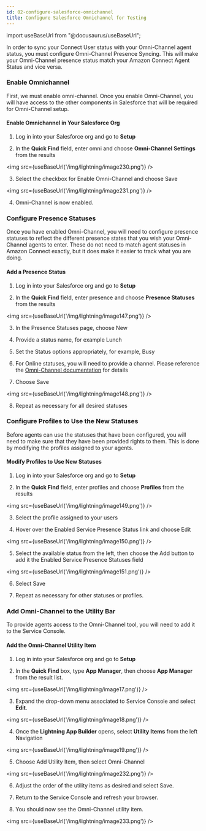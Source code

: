 ```yaml
---
id: 02-configure-salesforce-omnichannel
title: Configure Salesforce Omnichannel for Testing
---
```


import useBaseUrl from "@docusaurus/useBaseUrl";

In order to sync your Connect User status with your Omni-Channel agent
status, you must configure Omni-Channel Presence Syncing. This will make
your Omni-Channel presence status match your Amazon Connect Agent Status
and vice versa.

### Enable Omnichannel

First, we must enable omni-channel. Once you enable Omni-Channel, you
will have access to the other components in Salesforce that will be
required for Omni-Channel setup.

#### Enable Omnichannel in Your Salesforce Org

1.  Log in into your Salesforce org and go to **Setup**

2.  In the **Quick Find** field, enter omni and choose **Omni-Channel
    Settings** from the results

<img src={useBaseUrl('/img/lightning/image230.png')} />

3.  Select the checkbox for Enable Omni-Channel and choose Save

<img src={useBaseUrl('/img/lightning/image231.png')} />

4.  Omni-Channel is now enabled.

### Configure Presence Statuses

Once you have enabled Omni-Channel, you will need to configure presence
statuses to reflect the different presence states that you wish your
Omni-Channel agents to enter. These do not need to match agent statuses
in Amazon Connect exactly, but it does make it easier to track what you
are doing.

#### Add a Presence Status

1.  Log in into your Salesforce org and go to **Setup**

2.  In the **Quick Find** field, enter presence and choose **Presence
    Statuses** from the results

<img src={useBaseUrl('/img/lightning/image147.png')} />

3.  In the Presence Statuses page, choose New

4.  Provide a status name, for example Lunch

5.  Set the Status options appropriately, for example, Busy

6.  For Online statuses, you will need to provide a channel. Please
    reference the [Omni-Channel
    documentation](https://help.salesforce.com/articleView?id=omnichannel_intro.htm&type=5)
    for details

7.  Choose Save

<img src={useBaseUrl('/img/lightning/image148.png')} />

8.  Repeat as necessary for all desired statuses

### Configure Profiles to Use the New Statuses

Before agents can use the statuses that have been configured, you will
need to make sure that they have been provided rights to them. This is
done by modifying the profiles assigned to your agents.

#### Modify Profiles to Use New Statuses

1.  Log in into your Salesforce org and go to **Setup**

2.  In the **Quick Find** field, enter profiles and choose **Profiles**
    from the results

<img src={useBaseUrl('/img/lightning/image149.png')} />

3.  Select the profile assigned to your users

4.  Hover over the Enabled Service Presence Status link and choose Edit

<img src={useBaseUrl('/img/lightning/image150.png')} />

5.  Select the available status from the left, then choose the Add
    button to add it the Enabled Service Presence Statuses field

<img src={useBaseUrl('/img/lightning/image151.png')} />

6.  Select Save

7.  Repeat as necessary for other statuses or profiles.

### Add Omni-Channel to the Utility Bar

To provide agents access to the Omni-Channel tool, you will need to add
it to the Service Console.

#### Add the Omni-Channel Utility Item

1.  Log in into your Salesforce org and go to **Setup**

2.  In the **Quick Find** box, type **App Manager**, then choose **App
    Manager** from the result list.

<img src={useBaseUrl('/img/lightning/image17.png')} />

3.  Expand the drop-down menu associated to Service Console and select
    **Edit**.

<img src={useBaseUrl('/img/lightning/image18.png')} />

4.  Once the **Lightning App Builder** opens, select **Utility Items**
    from the left Navigation

<img src={useBaseUrl('/img/lightning/image19.png')} />

5.  Choose Add Utility Item, then select Omni-Channel

<img src={useBaseUrl('/img/lightning/image232.png')} />

6.  Adjust the order of the utility items as desired and select Save.

7.  Return to the Service Console and refresh your browser.

8.  You should now see the Omni-Channel utility item.

<img src={useBaseUrl('/img/lightning/image233.png')} />
